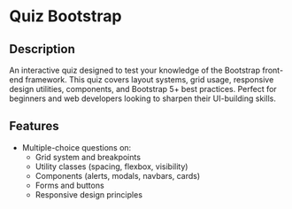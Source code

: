 # Quiz Bootstrap

## Description
An interactive quiz designed to test your knowledge of the Bootstrap front-end framework. This quiz covers layout systems, grid usage, responsive design utilities, components, and Bootstrap 5+ best practices. Perfect for beginners and web developers looking to sharpen their UI-building skills.

## Features
- Multiple-choice questions on:
  - Grid system and breakpoints
  - Utility classes (spacing, flexbox, visibility)
  - Components (alerts, modals, navbars, cards)
  - Forms and buttons
  - Responsive design principles
